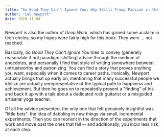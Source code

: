 ```yaml
---
title: "So Good They Can’t Ignore You: Why Skills Trump Passion in the Quest for Work You Love"
author: "Cal Newport"
date: 2020-11-04
---
```

Newport is also the author of *Deep Work*, which has gained some acclaim in tech circles, so my hopes were fairly high for this book.
They were ... not reached.

Basically, *So Good They Can't Ignore You* tries to convey (generally reasonable if not paradigm-shifting) advice through the medium of anecdotes, and personally I find that style of writing somewhere between untrustworthy and patronizing.
You can find a story that proves anything you want, especially when it comes to career paths.
Ironically, Newport actually brings that up early on, mentioning that many successful people we idolize are actually unrepresentative of the typical path to happiness and achievement.
But then he goes on to repeatedly present a "finding" of his and back it up with a tale about a dedicated rock guitarist or a misguided artisanal yoga teacher.

Of all the advice presented, the only one that felt genuinely insightful was "little bets": the idea of dabbling in new things via small, incremental experiments.
Then you can reorient in the direction of the experiments that work and move past the ones that fail -- and additionally, you incur less risk at each step.
